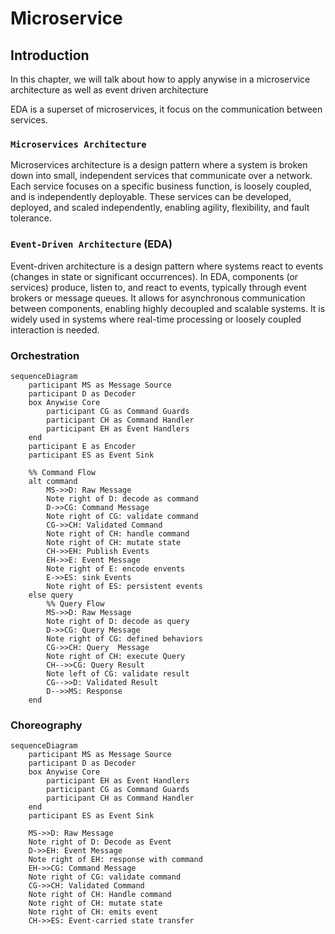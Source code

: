 # Microservice

## Introduction

In this chapter, we will talk about how to apply anywise in a microservice architecture
as well as event driven architecture

EDA is a superset of microservices, it focus on the communication between services.

### `Microservices Architecture`

Microservices architecture is a design pattern where a system is broken down into small, independent services that communicate over a network. Each service focuses on a specific business function, is loosely coupled, and is independently deployable.
These services can be developed, deployed, and scaled independently, enabling agility, flexibility, and fault tolerance.

### `Event-Driven Architecture` (EDA)

Event-driven architecture is a design pattern where systems react to events (changes in state or significant occurrences). In EDA, components (or services) produce, listen to, and react to events, typically through event brokers or message queues.
It allows for asynchronous communication between components, enabling highly decoupled and scalable systems. It is widely used in systems where real-time processing or loosely coupled interaction is needed.

### Orchestration

```mermaid
sequenceDiagram
    participant MS as Message Source
    participant D as Decoder
    box Anywise Core
        participant CG as Command Guards
        participant CH as Command Handler
        participant EH as Event Handlers
    end
    participant E as Encoder
    participant ES as Event Sink

    %% Command Flow
    alt command
        MS->>D: Raw Message
        Note right of D: decode as command
        D->>CG: Command Message
        Note right of CG: validate command
        CG->>CH: Validated Command
        Note right of CH: handle command
        Note right of CH: mutate state
        CH->>EH: Publish Events
        EH->>E: Event Message
        Note right of E: encode envents
        E->>ES: sink Events
        Note right of ES: persistent events
    else query
        %% Query Flow
        MS->>D: Raw Message
        Note right of D: decode as query
        D->>CG: Query Message
        Note right of CG: defined behaviors
        CG->>CH: Query  Message
        Note right of CH: execute Query
        CH-->>CG: Query Result
        Note left of CG: validate result
        CG-->>D: Validated Result 
        D-->>MS: Response
    end
```

### Choreography

```mermaid
sequenceDiagram
    participant MS as Message Source
    participant D as Decoder
    box Anywise Core
        participant EH as Event Handlers
        participant CG as Command Guards
        participant CH as Command Handler
    end
    participant ES as Event Sink

    MS->>D: Raw Message
    Note right of D: Decode as Event
    D->>EH: Event Message
    Note right of EH: response with command
    EH->>CG: Command Message
    Note right of CG: validate command
    CG->>CH: Validated Command
    Note right of CH: Handle command
    Note right of CH: mutate state
    Note right of CH: emits event
    CH->>ES: Event-carried state transfer
```
